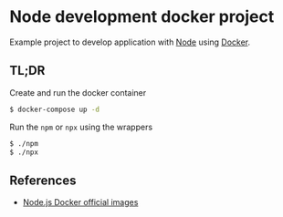 # Node development docker project

Example project to develop application with [Node](https://nodejs.org/) using [Docker](https://www.docker.com/).

## TL;DR

Create and run the docker container

```bash
$ docker-compose up -d
```

Run the `npm` or `npx` using the wrappers

```bash
$ ./npm
$ ./npx
```

## References

- [Node.js Docker official images](https://hub.docker.com/_/node)
